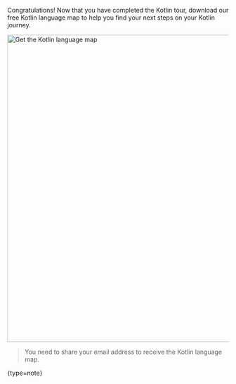 [//]: # (title: Wrap up)

Congratulations! Now that you have completed the Kotlin tour, download our free Kotlin language map to help you find
your next steps on your Kotlin journey.

<a href="https://info.jetbrains.com/kotlin-tips.html">
<img src="get-kotlin-language-map.png" width="700" alt="Get the Kotlin language map"/></a>

>You need to share your email address to receive the Kotlin language map.
> 
{type=note}